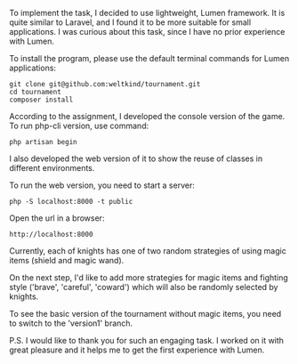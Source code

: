 To implement the task, I decided to use lightweight, Lumen framework. It is quite similar to Laravel, and I found it 
to be more suitable for small applications. I was curious about this task, since I have no prior experience with Lumen.

To install the program, please use the default terminal commands for Lumen applications:

```
git clone git@github.com:weltkind/tournament.git
cd tournament
composer install
```

According to the assignment, I developed the console version of the game. To run php-cli version, use command:
```
php artisan begin
```

I also developed the web version of it to show the reuse of classes in different environments.


To run the web version, you need to start a server:
```
php -S localhost:8000 -t public
```

Open the url in a browser:

```
http://localhost:8000
```

Currently, each of knights has one of two random strategies of using magic items (shield and magic wand). 

On the next step, I'd like to add more strategies for magic items and fighting style ('brave', 'careful', 
'coward') which will also be randomly selected by knights. 

To see the basic version of the tournament without magic items, you need to switch to the 'version1' branch.

P.S.
I would like to thank you for such an engaging task. I worked on it with great pleasure and it helps me to get the 
first experience with Lumen.







